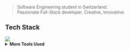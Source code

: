 > Software Engineering student in Switzerland. <br>
> Passionate Full-Stack developer. Creative, innovative.

## Tech Stack
<img src="https://skillicons.dev/icons?i=ts,nextjs,react,vite,angular,mongodb,firebase,notion,md,figma"/>

<details>
<summary><b>More Tools Used</b></summary>
<img src="https://skillicons.dev/icons?i=html,css,js,nodejs,express,java,maven,php,mysql,jest,postman,cs,dotnet,docker,cloudflare,aws,linux,bash,replit,lua,robloxstudio,azure,ps,xd"/>
</details>
